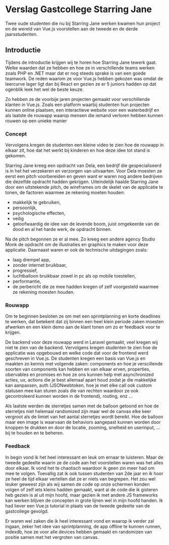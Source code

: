 # Verslag Gastcollege Starring Jane

Twee oude studenten die nu bij Starring Jane werken kwamen hun project en de wereld van Vue.js voorstellen aan de tweede en de
derde jaarsstudenten. 

## Introductie

Tijdens de introductie krijgen wij te horen hoe Starring Jane tewerk gaat. Welke waarden dat ze hebben en hoe ze in verschillende teams werken zoals PHP en .NET maar dat er nog steeds sprake is van een goede teamwork. De reden waarom ze voor Vue.js hebben gekozen was omdat de leercurve lager ligt dan bij React en gezien ze er 5 juniors hadden op dat ogenblik leek het wel de beste keuze.

Zo hebben ze de voorbije jaren projecten gemaakt voor verschillende klanten in Vue.js. Zoals een platform waarbij studenten hun projecten kunnen online plaatsen, een interactieve website voor een waterbedrijf en als laatste de rouwapp waarop mensen die iemand verloren hebben kunnen rouwen op een unieke manier

### Concept

Vervolgens kregen de studenten een kleine video te zien hoe de rouwapp in elkaar zit, hoe dat het werkt bij kinderen en hoe deze idee tot stand is gekomen.

Starring Jane kreeg een opdracht van Dela, een bedrijf die gespecialiseerd is in het het verzekeren en verzorgen van uitvaarten. Voor Dela moesten ze eerst een pitch voorbereiden en geven want er waren nog andere bedrijven die dezelfde opdracht hadden gekrijgen. Uiteindelijk haalde Starring Jane door een uitstekende pitch, de wireframes om de skelet van de applicatie te tonen, de factoren waarmee ze rekening moeten houden:
- makkelijk te gebruiken,
- persoonlijk, 
- psychologische effecten, 
- veilig 
- geloofwaardig
de idee van de levende boom, juist omgekeerde van de dood en al het harde werk, de opdracht binnen.

Na de pitch begonnen ze er al mee. Zo kreeg een andere agency Studio Monk de opdracht om de illustraties en graphics te maken voor deze applicatie. Daarnaast waren er ook de technische uitdagingen zoals: 
- laag drempel app,
- zonder internet bruikbaar, 
- progressief, 
- luchtballoon bruikbaar zowel in pc als op mobile toestellen, 
- performantie,
- de perbericht
die ze mee hadden kregen of zelf voorgesteld waarmee ze rekening moesten houden.

### Rouwapp 

Om te beginnen besloten ze om met een sprintplanning en korte deadlines te werken, dat betekent dat zij binnen een heel klein periode zaken moesten afwerken en een klein demo aan de klant tonen om zo er feedback voor te krijgen.

De backend voor deze rouwapp werd in Laravel gemaakt, veel kregen wij niet te zien van de backend. Vervolgens kregen studenten te zien hoe de applicatie was opgebouwd en welke code dat voor de frontend werd geschreven in Vue.js. De studenten kregen een basis van Vue.js en maakten zo kennis met volgende zaken: components en hoe je verscillende soorten van components kan hebben en van elkaar erven, properties, obervables en promises en hoe ze ons kunnen help met asynchronized acties, ux, actions die je best allemaal apart houd zodat je die makkelijke kan aanpassen, auth (JSONwebtoken, hoe je met elke call ook custom statusen mee kan sturen zoals die van rechten waardoor ze ook gecontroleerd kunnen worden in de frontend), routing, enz ...

Als laatste werden de sterretjes samen met de balloon getoond en hoe de sterretjes niet helemaal randomized zijn maar wel de canvas elke keer vergroot als de limiet van het aantal sterretjes wordt bereikt. Hoe de balloon maar een image is waarvaan de behaviors aangepast kunnen worden door knoppen te drukken en door de locatie, zooming, snelheid en userinput, ... bij te houden en te beheren.

### Feedback

In begin vond ik het heel interessant en leuk om ernaar te luisteren. Maar de tweede gedeelte waarin ze de code aan het voorstellen waren was het alles door elkaar. Ik vond het te chaotisch waardoor ik geen zin meer had om mee te volgen. Toevallig zat ik ook tussen studenten van 2de jaar en ik hoor ze heel de tijd elkaar vertellen dat ze er niets van begrepen. Het zou wel leuker geweest zijn als wij samen de code op onze schermen konden volgen of zelf iets kleins hadden gemaakt, want al de code die ik gisteren heb gezien is al uit mijn hoofd, maar gezien ik met andere JS frameworks kan werken blijven de concepten in grote lijnen wel in mijn hoofd handen. Ik had liever een Vue.js tutorial in plaats van de tweede gedeelte van de gastcollege gevolgd.

Er waren wel zaken die ik heel interessant vond en waarop ik verder zal ingaan, zeker het idee van sprintplanning, de app offline te kunnen runnen, indexdb, hoe ze voor alle devices hebben gemaakt en randomizen van positie samen met het vergroten van canvas.


